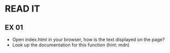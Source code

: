 # READ IT
## EX 01
* Open index.html in your browser, how is the text displayed on the page?
* Look up the documentation for this function (hint: mdn)
